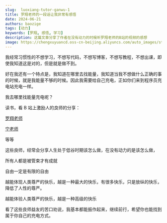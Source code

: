 ```yaml
---
slug:  luoxiang-tutor-ganwu-1
title: 罗翔老师的一段话让我非常有感悟
date: 2024-06-21
authors: baozige
tags: [动力]
keywords: [罗翔, 感悟, 学习]
description: 这篇文章分享了作者在没有动力的时候听罗翔老师的B站的视频的感想
image: https://chengxuyuancd.oss-cn-beijing.aliyuncs.com/auto_images/static/img/blog/luoxiang.png
---
```


我经常习惯性的不想学习，不想写代码，不想写博客，不想写教程，不想出课，即使我知道这是对的，但是就是做不到。

好在我还有一个特点是，我知道在哪里去找能量，我知道当我不想做什么正确的事的时候，就是我能量不够的时候。因此我需要给自己充电，正如你们来到程序员充电站充电一样。

我去哪里找能量充电呢？

读书，看 B 站上激励人的良师的分享：

[罗翔老师](https://space.bilibili.com/517327498?spm_id_from=333.788.0.0)

[宁老师](https://space.bilibili.com/129860965?spm_id_from=333.337.search-card.all.click)


等等

这些良师，经常会分享人生处于低谷时期该怎么做，在没有动力的是该怎么做，

所有人都是被管束才有成就

自由一定是有限的自由

越能体现人类尊严的快乐，越是一种最大的快乐，有很多快乐，只是放纵的快乐，降低了人性的尊严。

越能体验人类尊严的快乐，越是一种高级的快乐


看了这些良师益友的苦口劝说，我基本都能振作起来，继续前行，希望你也能找到属于你自己的充电方式。